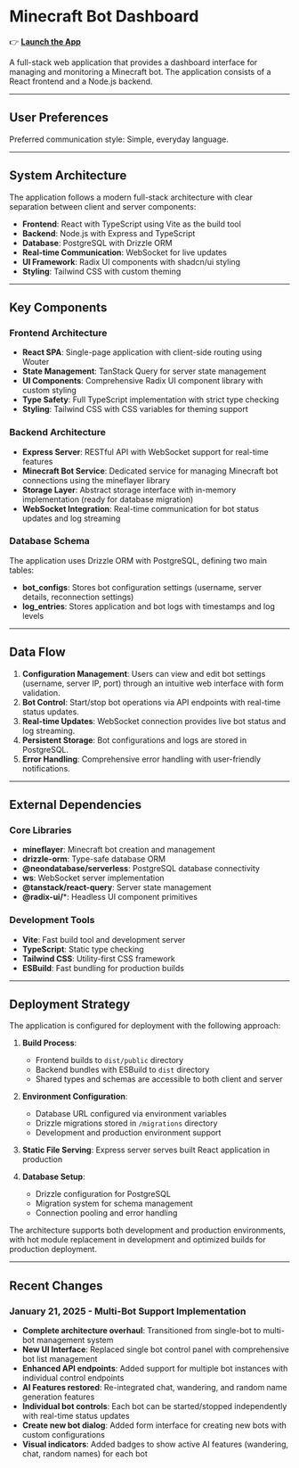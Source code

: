 # Minecraft Bot Dashboard

👉 **[Launch the App](https://matshacks.github.io/MBJ/Minecraft-Bot-Joiner/client/index.html)**

A full-stack web application that provides a dashboard interface for managing and monitoring a Minecraft bot. The application consists of a React frontend and a Node.js backend.

---

## User Preferences

Preferred communication style: Simple, everyday language.

---

## System Architecture

The application follows a modern full-stack architecture with clear separation between client and server components:

- **Frontend**: React with TypeScript using Vite as the build tool
- **Backend**: Node.js with Express and TypeScript
- **Database**: PostgreSQL with Drizzle ORM
- **Real-time Communication**: WebSocket for live updates
- **UI Framework**: Radix UI components with shadcn/ui styling
- **Styling**: Tailwind CSS with custom theming

---

## Key Components

### Frontend Architecture
- **React SPA**: Single-page application with client-side routing using Wouter
- **State Management**: TanStack Query for server state management
- **UI Components**: Comprehensive Radix UI component library with custom styling
- **Type Safety**: Full TypeScript implementation with strict type checking
- **Styling**: Tailwind CSS with CSS variables for theming support

### Backend Architecture
- **Express Server**: RESTful API with WebSocket support for real-time features
- **Minecraft Bot Service**: Dedicated service for managing Minecraft bot connections using the mineflayer library
- **Storage Layer**: Abstract storage interface with in-memory implementation (ready for database migration)
- **WebSocket Integration**: Real-time communication for bot status updates and log streaming

### Database Schema
The application uses Drizzle ORM with PostgreSQL, defining two main tables:
- **bot_configs**: Stores bot configuration settings (username, server details, reconnection settings)
- **log_entries**: Stores application and bot logs with timestamps and log levels

---

## Data Flow

1. **Configuration Management**: Users can view and edit bot settings (username, server IP, port) through an intuitive web interface with form validation.
2. **Bot Control**: Start/stop bot operations via API endpoints with real-time status updates.
3. **Real-time Updates**: WebSocket connection provides live bot status and log streaming.
4. **Persistent Storage**: Bot configurations and logs are stored in PostgreSQL.
5. **Error Handling**: Comprehensive error handling with user-friendly notifications.

---

## External Dependencies

### Core Libraries
- **mineflayer**: Minecraft bot creation and management
- **drizzle-orm**: Type-safe database ORM
- **@neondatabase/serverless**: PostgreSQL database connectivity
- **ws**: WebSocket server implementation
- **@tanstack/react-query**: Server state management
- **@radix-ui/***: Headless UI component primitives

### Development Tools
- **Vite**: Fast build tool and development server
- **TypeScript**: Static type checking
- **Tailwind CSS**: Utility-first CSS framework
- **ESBuild**: Fast bundling for production builds

---

## Deployment Strategy

The application is configured for deployment with the following approach:

1. **Build Process**: 
   - Frontend builds to `dist/public` directory
   - Backend bundles with ESBuild to `dist` directory
   - Shared types and schemas are accessible to both client and server

2. **Environment Configuration**:
   - Database URL configured via environment variables
   - Drizzle migrations stored in `/migrations` directory
   - Development and production environment support

3. **Static File Serving**: Express server serves built React application in production

4. **Database Setup**: 
   - Drizzle configuration for PostgreSQL
   - Migration system for schema management
   - Connection pooling and error handling

The architecture supports both development and production environments, with hot module replacement in development and optimized builds for production deployment.

---

## Recent Changes

### January 21, 2025 - Multi-Bot Support Implementation
- **Complete architecture overhaul**: Transitioned from single-bot to multi-bot management system
- **New UI Interface**: Replaced single bot control panel with comprehensive bot list management
- **Enhanced API endpoints**: Added support for multiple bot instances with individual control endpoints
- **AI Features restored**: Re-integrated chat, wandering, and random name generation features
- **Individual bot controls**: Each bot can be started/stopped independently with real-time status updates
- **Create new bot dialog**: Added form interface for creating new bots with custom configurations
- **Visual indicators**: Added badges to show active AI features (wandering, chat, random names) for each bot
